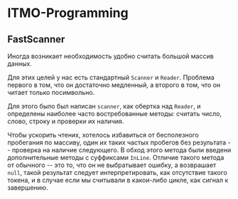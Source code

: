 # ITMO-Programming

## FastScanner

Иногда возникает необходимость удобно считать большой массив данных.

Для этих целей у нас есть стандартный `Scanner` и `Reader`. Проблема первого в том,
что он достаточно медленный, а второго в том, что он читает только посимвольно.

Для этого было был написан `scanner`, как обертка над `Reader`,
и определены наиболее часто востребованные методы:
считать число, слово, строку и проверки их наличия.

Чтобы ускорить чтених, хотелось избавиться от бесполезного пробегания по массиву,
один их таких частых пробегов без результата -- проверка на наличие следующего.
В обход этого метода были введени дополнительные методы с суффиксами `InLine`.
Отличие такого метода от обычного -- это то, что он не выбратывает ошибку,
а возврашает `null`, такой результат следует интерпретировать, как отсутствие такого токена,
и в случае если мы считывали в какои-либо цикле, как сигнал к завершению.

